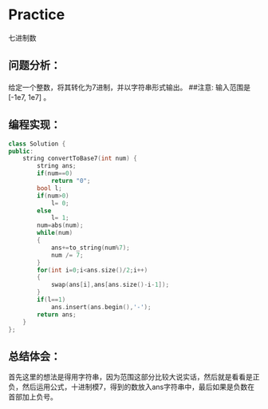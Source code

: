 # Practice
七进制数
## 问题分析：
#### 
给定一个整数，将其转化为7进制，并以字符串形式输出。
##注意:
 输入范围是 [-1e7, 1e7] 。
## 编程实现：
```C++
class Solution {  
public:  
    string convertToBase7(int num) {  
        string ans;  
        if(num==0)  
            return "0";  
        bool l;  
        if(num>0)  
            l= 0;  
        else  
            l= 1;  
        num=abs(num);  
        while(num)  
        {  
            ans+=to_string(num%7);  
            num /= 7;  
        }   
        for(int i=0;i<ans.size()/2;i++)  
        {  
            swap(ans[i],ans[ans.size()-i-1]);  
        }  
        if(l==1)  
            ans.insert(ans.begin(),'-');  
        return ans;  
    }  
};  
```
## 总结体会：
首先这里的想法是得用字符串，因为范围这部分比较大说实话，然后就是看看是正负，然后运用公式，十进制模7，得到的数放入ans字符串中，最后如果是负数在首部加上负号。